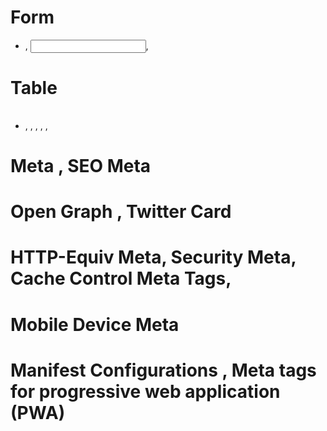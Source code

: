 # Form
- <form></form>, <input>, <lable></lable>

# Table
- <table></table> , <thead></thead> , <tr></tr> , <th></th> , <tbody></tbody> , <td></td>

# Meta , SEO Meta

# Open Graph , Twitter Card

# HTTP-Equiv Meta, Security Meta, Cache Control Meta Tags,

# Mobile Device Meta

# Manifest Configurations , Meta tags for progressive web application (PWA)
